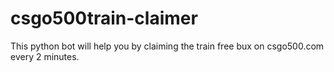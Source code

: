 # csgo500train-claimer
This python bot will help you by claiming the train free bux on csgo500.com every 2 minutes.
